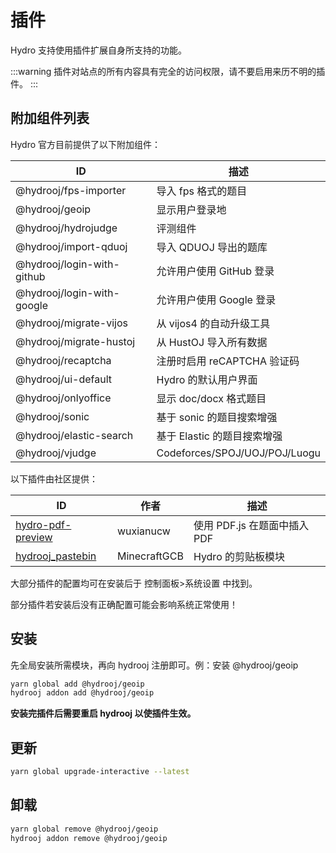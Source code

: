 # 插件

Hydro 支持使用插件扩展自身所支持的功能。

:::warning
插件对站点的所有内容具有完全的访问权限，请不要启用来历不明的插件。
:::

## 附加组件列表

Hydro 官方目前提供了以下附加组件：

| ID                         | 描述                          |
| -------------------------- | ----------------------------- |
| @hydrooj/fps-importer      | 导入 fps 格式的题目           |
| @hydrooj/geoip             | 显示用户登录地                |
| @hydrooj/hydrojudge        | 评测组件                      |
| @hydrooj/import-qduoj      | 导入 QDUOJ 导出的题库         |
| @hydrooj/login-with-github | 允许用户使用 GitHub 登录      |
| @hydrooj/login-with-google | 允许用户使用 Google 登录      |
| @hydrooj/migrate-vijos     | 从 vijos4 的自动升级工具      |
| @hydrooj/migrate-hustoj    | 从 HustOJ 导入所有数据        |
| @hydrooj/recaptcha         | 注册时启用 reCAPTCHA 验证码   |
| @hydrooj/ui-default        | Hydro 的默认用户界面          |
| @hydrooj/onlyoffice        | 显示 doc/docx 格式题目        |
| @hydrooj/sonic             | 基于 sonic 的题目搜索增强     |
| @hydrooj/elastic-search    | 基于 Elastic 的题目搜索增强   |
| @hydrooj/vjudge            | Codeforces/SPOJ/UOJ/POJ/Luogu |

以下插件由社区提供：

| ID                                                 | 作者      | 描述                         |
| -------------------------------------------------- | --------- | ---------------------------- |
| [hydro-pdf-preview](//github.com/Ri-moe/hydro-pdf) | wuxianucw | 使用 PDF.js 在题面中插入 PDF |
| [hydrooj_pastebin](//www.npmjs.com/package/hydrooj_pastebin) | MinecraftGCB | Hydro 的剪贴板模块 |

大部分插件的配置均可在安装后于 控制面板>系统设置 中找到。

部分插件若安装后没有正确配置可能会影响系统正常使用！

## 安装

先全局安装所需模块，再向 hydrooj 注册即可。例：安装 @hydrooj/geoip

```sh
yarn global add @hydrooj/geoip
hydrooj addon add @hydrooj/geoip
```

**安装完插件后需要重启 hydrooj 以使插件生效。**

## 更新

```sh
yarn global upgrade-interactive --latest
```

## 卸载

```sh
yarn global remove @hydrooj/geoip
hydrooj addon remove @hydrooj/geoip
```
